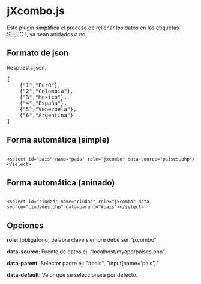 jXcombo.js
=====================

Este plugin simplifica el proceso de rellenar los datos en las etiquetas SELECT, ya sean anidados o no.

Formato de json
---------------

Respuesta json:

<pre>
[
    {"1","Perú"},
    {"2","Colombia"},
    {"3","Mexico"},
    {"4","España"},
    {"5","Venezuela"},
    {"6","Argentina"}
]
</pre>


Forma automática (simple)
-------------------------
<code>
&lt;select id="pais" name="pais" role="jxcombo" data-source="paises.php"&gt;&lt;/select&gt;
</code>

Forma automática (aninado)
-------------------------

<code>
&lt;select id="ciudad" name="ciudad" role="jxcombo" data-source="ciudades.php" data-parent="#pais"&gt;&lt;/select&gt;
</code>

Opciones
--------

<b>role</b>: [obligatorio] palabra clave siempre debe ser "jxcombo"

<b>data-source</b>: Fuente de datos ej: "localhost/myapp/paises.php"

<b>data-parent</b>: Selector padre ej: "#pais", "input[name='pais']"

<b>data-default</b>: Valor que se seleccionara por defecto.
